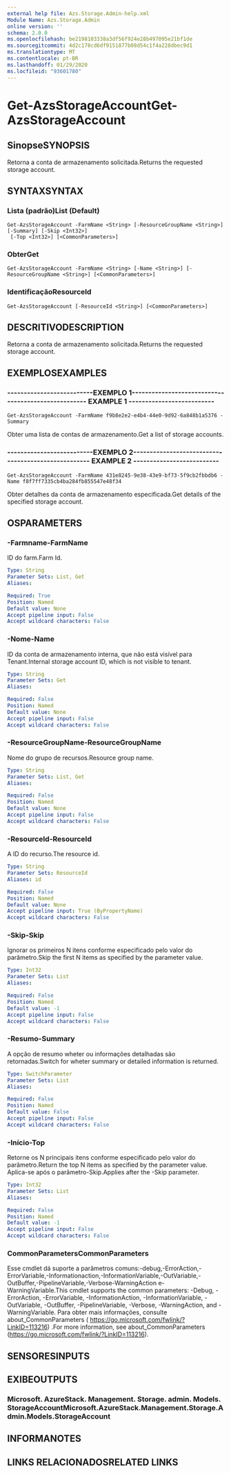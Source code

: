 ```yaml
---
external help file: Azs.Storage.Admin-help.xml
Module Name: Azs.Storage.Admin
online version: ''
schema: 2.0.0
ms.openlocfilehash: be2198103338a3df56f924e28b497095e21bf1de
ms.sourcegitcommit: 4d2c178cd6df9151877b08d54c1f4a228dbec9d1
ms.translationtype: MT
ms.contentlocale: pt-BR
ms.lasthandoff: 01/29/2020
ms.locfileid: "93601780"
---
```

# <span data-ttu-id="6d788-101">Get-AzsStorageAccount</span><span class="sxs-lookup"><span data-stu-id="6d788-101">Get-AzsStorageAccount</span></span>

## <span data-ttu-id="6d788-102">Sinopse</span><span class="sxs-lookup"><span data-stu-id="6d788-102">SYNOPSIS</span></span>
<span data-ttu-id="6d788-103">Retorna a conta de armazenamento solicitada.</span><span class="sxs-lookup"><span data-stu-id="6d788-103">Returns the requested storage account.</span></span>

## <span data-ttu-id="6d788-104">SYNTAX</span><span class="sxs-lookup"><span data-stu-id="6d788-104">SYNTAX</span></span>

### <span data-ttu-id="6d788-105">Lista (padrão)</span><span class="sxs-lookup"><span data-stu-id="6d788-105">List (Default)</span></span>
```
Get-AzsStorageAccount -FarmName <String> [-ResourceGroupName <String>] [-Summary] [-Skip <Int32>]
 [-Top <Int32>] [<CommonParameters>]
```

### <span data-ttu-id="6d788-106">Obter</span><span class="sxs-lookup"><span data-stu-id="6d788-106">Get</span></span>
```
Get-AzsStorageAccount -FarmName <String> [-Name <String>] [-ResourceGroupName <String>] [<CommonParameters>]
```

### <span data-ttu-id="6d788-107">Identificação</span><span class="sxs-lookup"><span data-stu-id="6d788-107">ResourceId</span></span>
```
Get-AzsStorageAccount [-ResourceId <String>] [<CommonParameters>]
```

## <span data-ttu-id="6d788-108">DESCRITIVO</span><span class="sxs-lookup"><span data-stu-id="6d788-108">DESCRIPTION</span></span>
<span data-ttu-id="6d788-109">Retorna a conta de armazenamento solicitada.</span><span class="sxs-lookup"><span data-stu-id="6d788-109">Returns the requested storage account.</span></span>

## <span data-ttu-id="6d788-110">EXEMPLOS</span><span class="sxs-lookup"><span data-stu-id="6d788-110">EXAMPLES</span></span>

### <span data-ttu-id="6d788-111">--------------------------EXEMPLO 1--------------------------</span><span class="sxs-lookup"><span data-stu-id="6d788-111">-------------------------- EXAMPLE 1 --------------------------</span></span>
```
Get-AzsStorageAccount -FarmName f9b8e2e2-e4b4-44e0-9d92-6a848b1a5376 -Summary
```

<span data-ttu-id="6d788-112">Obter uma lista de contas de armazenamento.</span><span class="sxs-lookup"><span data-stu-id="6d788-112">Get a list of storage accounts.</span></span>

### <span data-ttu-id="6d788-113">--------------------------EXEMPLO 2--------------------------</span><span class="sxs-lookup"><span data-stu-id="6d788-113">-------------------------- EXAMPLE 2 --------------------------</span></span>
```
Get-AzsStorageAccount -FarmName 431e8245-9e38-43e9-bf73-5f9cb2fbbdb6 -Name f8f7ff7335cb4ba284fb855547e48f34
```

<span data-ttu-id="6d788-114">Obter detalhes da conta de armazenamento especificada.</span><span class="sxs-lookup"><span data-stu-id="6d788-114">Get details of the specified storage account.</span></span>

## <span data-ttu-id="6d788-115">OS</span><span class="sxs-lookup"><span data-stu-id="6d788-115">PARAMETERS</span></span>

### <span data-ttu-id="6d788-116">-Farmname</span><span class="sxs-lookup"><span data-stu-id="6d788-116">-FarmName</span></span>
<span data-ttu-id="6d788-117">ID do farm.</span><span class="sxs-lookup"><span data-stu-id="6d788-117">Farm Id.</span></span>

```yaml
Type: String
Parameter Sets: List, Get
Aliases: 

Required: True
Position: Named
Default value: None
Accept pipeline input: False
Accept wildcard characters: False
```

### <span data-ttu-id="6d788-118">-Nome</span><span class="sxs-lookup"><span data-stu-id="6d788-118">-Name</span></span>
<span data-ttu-id="6d788-119">ID da conta de armazenamento interna, que não está visível para Tenant.</span><span class="sxs-lookup"><span data-stu-id="6d788-119">Internal storage account ID, which is not visible to tenant.</span></span>

```yaml
Type: String
Parameter Sets: Get
Aliases: 

Required: False
Position: Named
Default value: None
Accept pipeline input: False
Accept wildcard characters: False
```

### <span data-ttu-id="6d788-120">-ResourceGroupName</span><span class="sxs-lookup"><span data-stu-id="6d788-120">-ResourceGroupName</span></span>
<span data-ttu-id="6d788-121">Nome do grupo de recursos.</span><span class="sxs-lookup"><span data-stu-id="6d788-121">Resource group name.</span></span>

```yaml
Type: String
Parameter Sets: List, Get
Aliases: 

Required: False
Position: Named
Default value: None
Accept pipeline input: False
Accept wildcard characters: False
```

### <span data-ttu-id="6d788-122">-ResourceId</span><span class="sxs-lookup"><span data-stu-id="6d788-122">-ResourceId</span></span>
<span data-ttu-id="6d788-123">A ID do recurso.</span><span class="sxs-lookup"><span data-stu-id="6d788-123">The resource id.</span></span>

```yaml
Type: String
Parameter Sets: ResourceId
Aliases: id

Required: False
Position: Named
Default value: None
Accept pipeline input: True (ByPropertyName)
Accept wildcard characters: False
```

### <span data-ttu-id="6d788-124">-Skip</span><span class="sxs-lookup"><span data-stu-id="6d788-124">-Skip</span></span>
<span data-ttu-id="6d788-125">Ignorar os primeiros N itens conforme especificado pelo valor do parâmetro.</span><span class="sxs-lookup"><span data-stu-id="6d788-125">Skip the first N items as specified by the parameter value.</span></span>

```yaml
Type: Int32
Parameter Sets: List
Aliases: 

Required: False
Position: Named
Default value: -1
Accept pipeline input: False
Accept wildcard characters: False
```

### <span data-ttu-id="6d788-126">-Resumo</span><span class="sxs-lookup"><span data-stu-id="6d788-126">-Summary</span></span>
<span data-ttu-id="6d788-127">A opção de resumo wheter ou informações detalhadas são retornadas.</span><span class="sxs-lookup"><span data-stu-id="6d788-127">Switch for wheter summary or detailed information is returned.</span></span>

```yaml
Type: SwitchParameter
Parameter Sets: List
Aliases: 

Required: False
Position: Named
Default value: False
Accept pipeline input: False
Accept wildcard characters: False
```

### <span data-ttu-id="6d788-128">-Início</span><span class="sxs-lookup"><span data-stu-id="6d788-128">-Top</span></span>
<span data-ttu-id="6d788-129">Retorne os N principais itens conforme especificado pelo valor do parâmetro.</span><span class="sxs-lookup"><span data-stu-id="6d788-129">Return the top N items as specified by the parameter value.</span></span>
<span data-ttu-id="6d788-130">Aplica-se após o parâmetro-Skip.</span><span class="sxs-lookup"><span data-stu-id="6d788-130">Applies after the -Skip parameter.</span></span>

```yaml
Type: Int32
Parameter Sets: List
Aliases: 

Required: False
Position: Named
Default value: -1
Accept pipeline input: False
Accept wildcard characters: False
```

### <span data-ttu-id="6d788-131">CommonParameters</span><span class="sxs-lookup"><span data-stu-id="6d788-131">CommonParameters</span></span>
<span data-ttu-id="6d788-132">Esse cmdlet dá suporte a parâmetros comuns:-debug,-ErrorAction,-ErrorVariable,-Informationaction,-InformationVariable,-OutVariable,-OutBuffer,-PipelineVariable,-Verbose-WarningAction e-WarningVariable.</span><span class="sxs-lookup"><span data-stu-id="6d788-132">This cmdlet supports the common parameters: -Debug, -ErrorAction, -ErrorVariable, -InformationAction, -InformationVariable, -OutVariable, -OutBuffer, -PipelineVariable, -Verbose, -WarningAction, and -WarningVariable.</span></span> <span data-ttu-id="6d788-133">Para obter mais informações, consulte about_CommonParameters ( https://go.microsoft.com/fwlink/?LinkID=113216) .</span><span class="sxs-lookup"><span data-stu-id="6d788-133">For more information, see about_CommonParameters (https://go.microsoft.com/fwlink/?LinkID=113216).</span></span>

## <span data-ttu-id="6d788-134">SENSORES</span><span class="sxs-lookup"><span data-stu-id="6d788-134">INPUTS</span></span>

## <span data-ttu-id="6d788-135">EXIBE</span><span class="sxs-lookup"><span data-stu-id="6d788-135">OUTPUTS</span></span>

### <span data-ttu-id="6d788-136">Microsoft. AzureStack. Management. Storage. admin. Models. StorageAccount</span><span class="sxs-lookup"><span data-stu-id="6d788-136">Microsoft.AzureStack.Management.Storage.Admin.Models.StorageAccount</span></span>

## <span data-ttu-id="6d788-137">INFORMA</span><span class="sxs-lookup"><span data-stu-id="6d788-137">NOTES</span></span>

## <span data-ttu-id="6d788-138">LINKS RELACIONADOS</span><span class="sxs-lookup"><span data-stu-id="6d788-138">RELATED LINKS</span></span>

